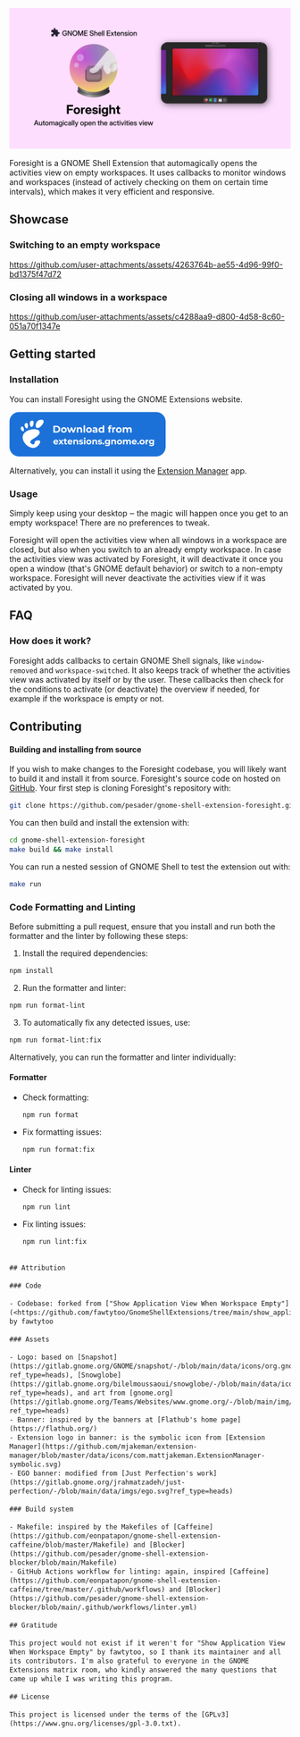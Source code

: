 ![Blocker banner](./assets/banner.png)

Foresight is a GNOME Shell Extension that automagically opens the activities view on empty workspaces. It uses callbacks to monitor windows and workspaces (instead of actively checking on them on certain time intervals), which makes it very efficient and responsive.

## Showcase

### Switching to an empty workspace

https://github.com/user-attachments/assets/4263764b-ae55-4d96-99f0-bd1375f47d72

### Closing all windows in a workspace

https://github.com/user-attachments/assets/c4288aa9-d800-4d58-8c60-051a70f1347e

## Getting started

### Installation

You can install Foresight using the GNOME Extensions website.

<a href="https://extensions.gnome.org/extension/7901/foresight/">
  <img height="80" src="assets/ego.png">
</a>

Alternatively, you can install it using the [Extension Manager](https://flathub.org/apps/com.mattjakeman.ExtensionManager) app.

### Usage

Simply keep using your desktop ‒ the magic will happen once you get to an empty workspace! There are no preferences to tweak.

Foresight will open the activities view when all windows in a workspace are closed, but also when you switch to an already empty workspace. In case the activities view was activated by Foresight, it will deactivate it once you open a window (that's GNOME default behavior) or switch to a non-empty workspace. Foresight will never deactivate the activities view if it was activated by you.

## FAQ

### How does it work?

Foresight adds callbacks to certain GNOME Shell signals, like `window-removed` and `workspace-switched`. It also keeps track of whether the activities view was activated by itself or by the user. These callbacks then check for the conditions to activate (or deactivate) the overview if needed, for example if the workspace is empty or not.

## Contributing

#### Building and installing from source

If you wish to make changes to the Foresight codebase, you will likely want to build it and install it from source. Foresight's source code on hosted on [GitHub](https://github.com/pesader/gnome-shell-extension-foresight). Your first step is cloning Foresight's repository with:

```bash
git clone https://github.com/pesader/gnome-shell-extension-foresight.git
```

You can then build and install the extension with:

```bash
cd gnome-shell-extension-foresight
make build && make install
```

You can run a nested session of GNOME Shell to test the extension out with:

```bash
make run
```

### Code Formatting and Linting

Before submitting a pull request, ensure that you install and run both the formatter and the linter by following these steps:

1. Install the required dependencies:

```bash
npm install
```

2. Run the formatter and linter:

```bash
npm run format-lint
```

3. To automatically fix any detected issues, use:

```bash
npm run format-lint:fix
```

Alternatively, you can run the formatter and linter individually:

#### Formatter

- Check formatting:

  ```bash
  npm run format
  ```

- Fix formatting issues:
  ```bash
  npm run format:fix
  ```

#### Linter

- Check for linting issues:

  ```bash
  npm run lint
  ```

- Fix linting issues:
  ```bash
  npm run lint:fix
  ```

```

## Attribution

### Code

- Codebase: forked from ["Show Application View When Workspace Empty"](<https://github.com/fawtytoo/GnomeShellExtensions/tree/main/show_applications_instead_of_overview%40fawtytoo%20(3.38%E2%80%9343)>) by fawtytoo

### Assets

- Logo: based on [Snapshot](https://gitlab.gnome.org/GNOME/snapshot/-/blob/main/data/icons/org.gnome.Snapshot.svg?ref_type=heads), [Snowglobe](https://gitlab.gnome.org/bilelmoussaoui/snowglobe/-/blob/main/data/icons/hicolor/scalable/apps/com.belmoussaoui.snowglobe.svg?ref_type=heads), and art from [gnome.org](https://gitlab.gnome.org/Teams/Websites/www.gnome.org/-/blob/main/img/shell.svg?ref_type=heads)
- Banner: inspired by the banners at [Flathub's home page](https://flathub.org/)
- Extension logo in banner: is the symbolic icon from [Extension Manager](https://github.com/mjakeman/extension-manager/blob/master/data/icons/com.mattjakeman.ExtensionManager-symbolic.svg)
- EGO banner: modified from [Just Perfection's work](https://gitlab.gnome.org/jrahmatzadeh/just-perfection/-/blob/main/data/imgs/ego.svg?ref_type=heads)

### Build system

- Makefile: inspired by the Makefiles of [Caffeine](https://github.com/eonpatapon/gnome-shell-extension-caffeine/blob/master/Makefile) and [Blocker](https://github.com/pesader/gnome-shell-extension-blocker/blob/main/Makefile)
- GitHub Actions workflow for linting: again, inspired [Caffeine](https://github.com/eonpatapon/gnome-shell-extension-caffeine/tree/master/.github/workflows) and [Blocker](https://github.com/pesader/gnome-shell-extension-blocker/blob/main/.github/workflows/linter.yml)

## Gratitude

This project would not exist if it weren't for "Show Application View When Workspace Empty" by fawtytoo, so I thank its maintainer and all its contributors. I'm also grateful to everyone in the GNOME Extensions matrix room, who kindly answered the many questions that came up while I was writing this program.

## License

This project is licensed under the terms of the [GPLv3](https://www.gnu.org/licenses/gpl-3.0.txt).
```
